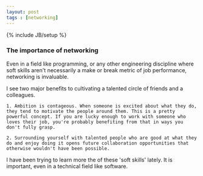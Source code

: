 ```yaml
---
layout: post
tags : [networking]
---
```

{% include JB/setup %}

### The importance of networking

Even in a field like programming, or any other engineering discipline where soft skills aren't necessarily a make or break metric of job performance, networking is invaluable. 

I see two major benefits to cultivating a talented circle of friends and a colleagues. 

	1. Ambition is contageous. When someone is excited about what they do, they tend to motivate the people around them. This is a pretty powerful concept. If you are lucky enough to work with someone who loves their job, you're probably benefiting from that in ways you don't fully grasp. 

	2. Surrounding yourself with talented people who are good at what they do and enjoy doing it opens future collaboration opportunities that otherwise wouldn't have been possible.

I have been trying to learn more the of these 'soft skills' lately. It is important, even in a technical field like software.
